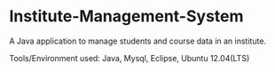 Institute-Management-System
===========================

A Java application to manage students and course data in an institute.

Tools/Environment used:
  Java,
  Mysql,
  Eclipse,
  Ubuntu 12.04(LTS)
